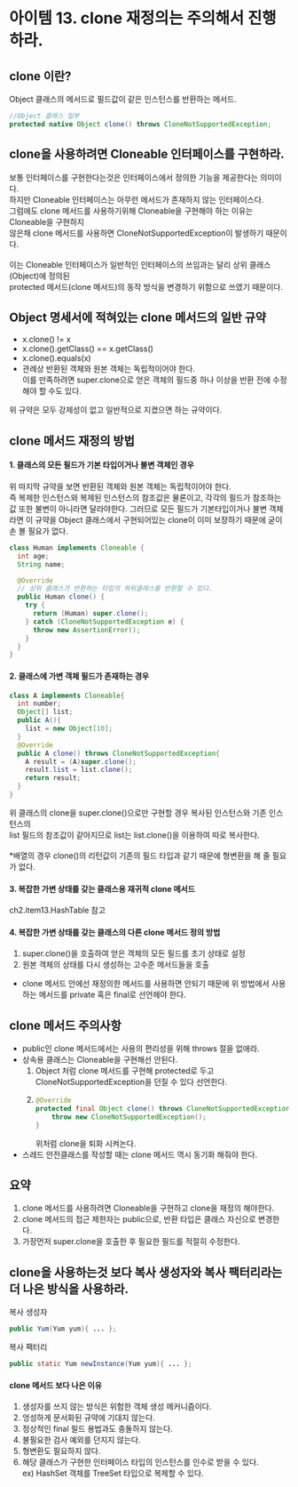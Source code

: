 # 아이템 13. clone 재정의는 주의해서 진행하라.
## clone 이란?
Object 클래스의 메서드로 필드값이 같은 인스턴스를 반환하는 메서드.<br>
```java
//Object 클래스 일부
protected native Object clone() throws CloneNotSupportedException;
```
## clone을 사용하려면 Cloneable 인터페이스를 구현하라.
보통 인터페이스를 구현한다는것은 인터페이스에서 정의한 기능을 제공한다는 의미이다.<br>
하지만 Cloneable 인터페이스는 아무런 메서드가 존재하지 않는 인터페이스다.<br>
그럼에도 clone 메서드를 사용하기위해 Cloneable을 구현해야 하는 이유는 Cloneable을 구현하지<br>
않은채 clone 메서드를 사용하면 CloneNotSupportedException이 발생하기 때문이다.<br>  
이는 Cloneable 인터페이스가 일반적인 인터페이스의 쓰임과는 달리 상위 클래스(Object)에 정의된<br>
protected 메서드(clone 메서드)의 동작 방식을 변경하기 위함으로 쓰였기 때문이다.

## Object 명세서에 적혀있는 clone 메서드의 일반 규약
- x.clone() != x 
- x.clone().getClass() == x.getClass()
- x.clone().equals(x)
- 관례상 반환된 객체와 원본 객체는 독립적이어야 한다.<br>
 이를 만족하려면 super.clone으로 얻은 객체의 필드중 하나 이상을 반환 전에 수정해야 할 수도 있다.
 
위 규약은 모두 강제성이 없고 일반적으로 지켰으면 하는 규약이다.

## clone 메서드 재정의 방법
#### 1. 클래스의 모든 필드가 기본 타입이거나 불변 객체인 경우
위 마지막 규약을 보면 반환된 객체와 원본 객체는 독립적이어야 한다.<br>
즉 복제한 인스턴스와 복제된 인스턴스의 참조값은 물론이고, 각각의 필드가 참조하는 값 또한
불변이 아니라면 달라야한다. 그러므로 모든 필드가 기본타입이거나 불변 객체라면 이 규약을 Object 클래스에서 
구현되어있는 clone이 이미 보장하기 때문에 굳이 손 볼 필요가 없다.

```java
class Human implements Cloneable {
  int age;
  String name;

  @Override
  // 상위 클래스가 반환하는 타입의 하위클래스를 반환할 수 있다.
  public Human clone() {
    try {
      return (Human) super.clone();
    } catch (CloneNotSupportedException e) {
      throw new AssertionError();
    }
  }
}
```
#### 2. 클래스에 가변 객체 필드가 존재하는 경우 
````java
class A implements Cloneable{
  int number;
  Object[] list;
  public A(){
    list = new Object[10];
  }
  @Override
  public A clone() throws CloneNotSupportedException{
    A result = (A)super.clone();
    result.list = list.clone();
    return result;
  }
}
````
위 클래스의 clone을 super.clone()으로만 구현할 경우 복사된 인스턴스와 기존 인스턴스의<br>
list 필드의 참조값이 같아지므로 list는 list.clone()을 이용하여 따로 복사한다.<br><br>
*배열의 경우 clone()의 리턴값이 기존의 필드 타입과 같기 때문에 형변환을 해 줄 필요가 없다.

#### 3. 복잡한 가변 상태를 갖는 클래스용 재귀적 clone 메서드
ch2.item13.HashTable 참고

#### 4. 복잡한 가변 상태를 갖는 클래스의 다른 clone 메서드 정의 방법
1. super.clone()을 호출하여 얻은 객체의 모든 필드를 초기 상태로 설정
2. 원본 객체의 상태를 다시 생성하는 고수준 메서드들을 호출
* clone 메서드 안에선 재정의한 메서드를 사용하면 안되기 때문에 위 방법에서 사용하는 메서드를 private 혹은 final로 선언헤야 한다.

## clone 메서드 주의사항

- public인 clone 메서드에서는 사용의 편리성을 위해 throws 절을 없애라.
- 상속용 클래스는 Cloneable을 구현해선 안된다.
    1. Object 처럼 clone 메서드를 구현해 protected로 두고 CloneNotSupportedException을 던질 수 있다 선언한다.
    2. ````java
       @Override
       protected final Object clone() throws CloneNotSupportedException{
           throw new CloneNotSupportedException();
       }
       ````
       위처럼 clone을 퇴화 시켜논다.
- 스레드 안전클래스를 작성할 때는 clone 메서드 역시 동기화 해줘야 한다.

## 요약
1. clone 메서드를 사용하려면 Cloneable을 구현하고 clone을 재정의 해야한다.
2. clone 메서드의 접근 제한자는 public으로, 반환 타입은 클래스 자신으로 변경한다.
3. 가장먼저 super.clone을 호출한 후 필요한 필드를 적절히 수정한다.

## clone을 사용하는것 보다 복사 생성자와 복사 팩터리라는 더 나은 방식을 사용하라.
복사 생성자
````java
public Yum(Yum yum){ ... };
````

복사 팩터리
````java
public static Yum newInstance(Yum yum){ ... };
````  

#### clone 메서드 보다 나은 이유
1. 생성자를 쓰지 않는 방식은 위험한 객체 생성 메커니즘이다.
2. 엉성하게 문서화된 규약에 기대지 않는다.
3. 정상적인 final 필드 용법과도 충돌하지 않는다.
4. 불필요한 검사 예외를 던지지 않는다.
5. 형변환도 필요하지 않다.
6. 해당 클래스가 구현한 인터페이스 타입의 인스턴스를 인수로 받을 수 있다. <br>
ex) HashSet 객체를 TreeSet 타입으로 복제할 수 있다.
